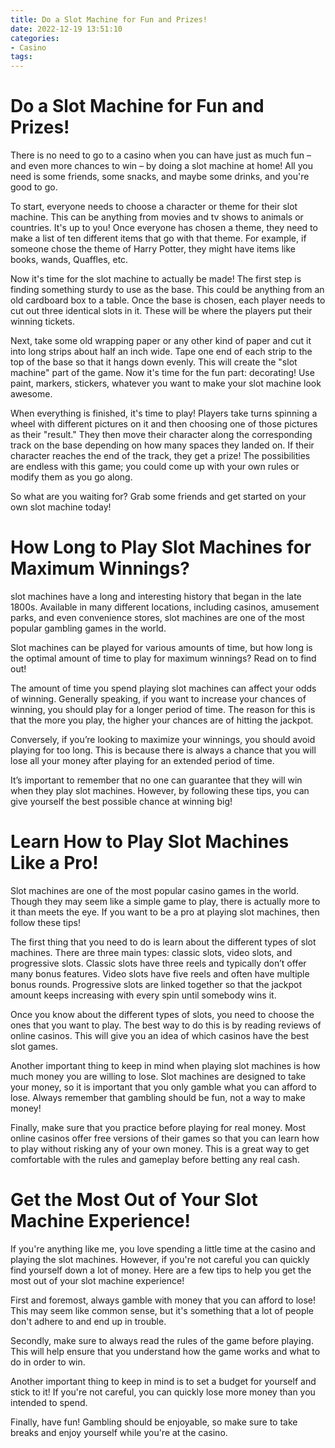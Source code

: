 ```yaml
---
title: Do a Slot Machine for Fun and Prizes!
date: 2022-12-19 13:51:10
categories:
- Casino
tags:
---
```



#  Do a Slot Machine for Fun and Prizes!

There is no need to go to a casino when you can have just as much fun – and even more chances to win – by doing a slot machine at home! All you need is some friends, some snacks, and maybe some drinks, and you're good to go.

To start, everyone needs to choose a character or theme for their slot machine. This can be anything from movies and tv shows to animals or countries. It's up to you! Once everyone has chosen a theme, they need to make a list of ten different items that go with that theme. For example, if someone chose the theme of Harry Potter, they might have items like books, wands, Quaffles, etc.

Now it's time for the slot machine to actually be made! The first step is finding something sturdy to use as the base. This could be anything from an old cardboard box to a table. Once the base is chosen, each player needs to cut out three identical slots in it. These will be where the players put their winning tickets.

Next, take some old wrapping paper or any other kind of paper and cut it into long strips about half an inch wide. Tape one end of each strip to the top of the base so that it hangs down evenly. This will create the "slot machine" part of the game. Now it's time for the fun part: decorating! Use paint, markers, stickers, whatever you want to make your slot machine look awesome.

When everything is finished, it's time to play! Players take turns spinning a wheel with different pictures on it and then choosing one of those pictures as their "result." They then move their character along the corresponding track on the base depending on how many spaces they landed on. If their character reaches the end of the track, they get a prize! The possibilities are endless with this game; you could come up with your own rules or modify them as you go along.

So what are you waiting for? Grab some friends and get started on your own slot machine today!

#  How Long to Play Slot Machines for Maximum Winnings?

slot machines have a long and interesting history that began in the late 1800s. Available in many different locations, including casinos, amusement parks, and even convenience stores, slot machines are one of the most popular gambling games in the world.

Slot machines can be played for various amounts of time, but how long is the optimal amount of time to play for maximum winnings? Read on to find out!

The amount of time you spend playing slot machines can affect your odds of winning. Generally speaking, if you want to increase your chances of winning, you should play for a longer period of time. The reason for this is that the more you play, the higher your chances are of hitting the jackpot.

Conversely, if you’re looking to maximize your winnings, you should avoid playing for too long. This is because there is always a chance that you will lose all your money after playing for an extended period of time.

It’s important to remember that no one can guarantee that they will win when they play slot machines. However, by following these tips, you can give yourself the best possible chance at winning big!

#  Learn How to Play Slot Machines Like a Pro!

Slot machines are one of the most popular casino games in the world. Though they may seem like a simple game to play, there is actually more to it than meets the eye. If you want to be a pro at playing slot machines, then follow these tips!

The first thing that you need to do is learn about the different types of slot machines. There are three main types: classic slots, video slots, and progressive slots. Classic slots have three reels and typically don’t offer many bonus features. Video slots have five reels and often have multiple bonus rounds. Progressive slots are linked together so that the jackpot amount keeps increasing with every spin until somebody wins it.

Once you know about the different types of slots, you need to choose the ones that you want to play. The best way to do this is by reading reviews of online casinos. This will give you an idea of which casinos have the best slot games.

Another important thing to keep in mind when playing slot machines is how much money you are willing to lose. Slot machines are designed to take your money, so it is important that you only gamble what you can afford to lose. Always remember that gambling should be fun, not a way to make money!

Finally, make sure that you practice before playing for real money. Most online casinos offer free versions of their games so that you can learn how to play without risking any of your own money. This is a great way to get comfortable with the rules and gameplay before betting any real cash.

#  Get the Most Out of Your Slot Machine Experience!

If you're anything like me, you love spending a little time at the casino and playing the slot machines. However, if you're not careful you can quickly find yourself down a lot of money. Here are a few tips to help you get the most out of your slot machine experience!

First and foremost, always gamble with money that you can afford to lose! This may seem like common sense, but it's something that a lot of people don't adhere to and end up in trouble.

Secondly, make sure to always read the rules of the game before playing. This will help ensure that you understand how the game works and what to do in order to win.

Another important thing to keep in mind is to set a budget for yourself and stick to it! If you're not careful, you can quickly lose more money than you intended to spend.

Finally, have fun! Gambling should be enjoyable, so make sure to take breaks and enjoy yourself while you're at the casino.